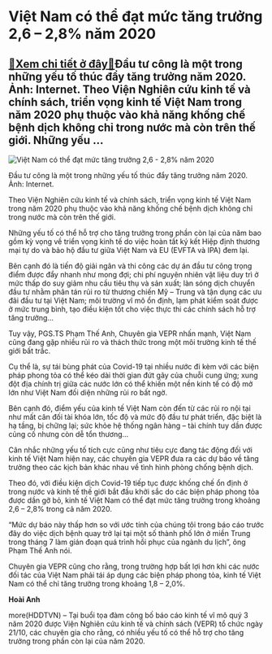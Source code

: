 Việt Nam có thể đạt mức tăng trưởng 2,6 – 2,8% năm 2020
=======================================================

[:gift:Xem chi tiết ở đây:gift:](https://hddtvn.com/viet-nam-co-the-dat-muc-tang-truong-26-28-nam-2020/)Đầu tư công là một trong những yếu tố thúc đẩy tăng trưởng năm 2020. Ảnh: Internet. Theo Viện Nghiên cứu kinh tế và chính sách, triển vọng kinh tế Việt Nam trong năm 2020 phụ thuộc vào khả năng khống chế bệnh dịch không chỉ trong nước mà còn trên thế giới. Những yếu …
----------------------------------------------------------------------------------------------------------------------------------------------------------------------------------------------------------------------------------------------------------------------------





![Việt Nam có thể đạt mức tăng trưởng 2,6 - 2,8% năm 2020](https://haiquanonline.com.vn/stores/news_dataimages/hienntt/102020/09/19/1945_ppp.jpg?rt=20201021113613 "Việt Nam có thể đạt mức tăng trưởng 2,6 - 2,8% năm 2020")


Đầu tư công là một trong những yếu tố thúc đẩy tăng trưởng năm 2020. Ảnh: Internet.



Theo Viện Nghiên cứu kinh tế và chính sách, triển vọng kinh tế Việt Nam trong năm 2020 phụ thuộc vào khả năng khống chế bệnh dịch không chỉ trong nước mà còn trên thế giới.


Những yếu tố có thể hỗ trợ cho tăng trưởng trong phần còn lại của năm bao gồm kỳ vọng về triển vọng kinh tế do việc hoàn tất ký kết Hiệp định thương mại tự do và bảo hộ đầu tư giữa Việt Nam và EU (EVFTA và IPA) đem lại.


Bên cạnh đó là tiến độ giải ngân và thi công các dự án đầu tư công trọng điểm được đẩy nhanh như mong đợi; chi phí nguyên nhiên vật liệu duy trì ở mức thấp do suy giảm nhu cầu tiêu thụ và sản xuất; làn sóng dịch chuyển đầu tư nhằm phân tán rủi ro từ thương chiến Mỹ – Trung và tận dụng các ưu đãi đầu tư tại Việt Nam; môi trường vĩ mô ổn định, lạm phát kiểm soát được ở mức trung bình, tạo điều kiện tốt cho việc thực thi các chính sách hỗ trợ tăng trưởng…


Tuy vậy, PGS.TS Phạm Thế Anh, Chuyên gia VEPR nhấn mạnh, Việt Nam cũng đang gặp nhiều rủi ro và thách thức trong một môi trường kinh tế thế giới bất trắc.


Cụ thể là, sự tái bùng phát của Covid-19 tại nhiều nước đi kèm với các biện pháp phong tỏa có thể kéo dài thời gian đứt gãy của chuỗi cung ứng; xung đột địa chính trị giữa các nước lớn có thể khiến một nền kinh tế có độ mở lớn như Việt Nam đối diện những rủi ro bất ngờ.


Bên cạnh đó, điểm yếu của kinh tế Việt Nam còn đến từ các rủi ro nội tại như mất cân đối tài khóa lớn, tốc độ và mức độ đầu tư phát triển, đặc biệt là hạ tầng, bị chững lại; sức khỏe hệ thống ngân hàng – tài chính tuy dần được củng cố nhưng còn dễ tổn thương…


Cân nhắc những yếu tố tích cực cũng như tiêu cực đang tác động đối với kinh tế Việt Nam hiện nay, các chuyên gia VEPR đưa ra các dự báo về tăng trưởng theo các kịch bản khác nhau về tình hình phòng chống bệnh dịch.


Theo đó, với điều kiện dịch Covid-19 tiếp tục được khống chế ổn định ở trong nước và kinh tế thế giới bắt đầu khởi sắc do các biện pháp phong tỏa được dần gỡ bỏ, kinh tế Việt Nam có thể đạt mức tăng trưởng trong khoảng 2,6 – 2,8% trong cả năm 2020.


“Mức dự báo này thấp hơn so với ước tính của chúng tôi trong báo cáo trước đây do việc dịch bệnh quay trở lại tại một số thành phố lớn ở miền Trung trong tháng 7 làm gián đoạn quá trình hồi phục của ngành du lịch”, ông Phạm Thế Anh nói.


Chuyên gia VEPR cũng cho rằng, trong trường hợp bất lợi hơn khi các nước đối tác của Việt Nam phải tái áp dụng các biện pháp phong tỏa, kinh tế Việt Nam có thể chỉ tăng trưởng trong khoảng 1,8 – 2,0%.




**Hoài Anh**



more(HDDTVN) – Tại buổi tọa đàm công bố báo cáo kinh tế vĩ mô quý 3 năm 2020 được Viện Nghiên cứu kinh tế và chính sách (VEPR) tổ chức ngày 21/10, các chuyên gia cho rằng, có nhiều yếu tố có thể hỗ trợ cho tăng trưởng trong phần còn lại của năm 2020.

